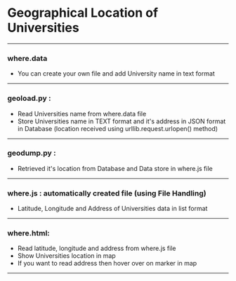 # Geographical Location of Universities
---
### where.data
- You can create your own file and add University name in text format

---
###  geoload.py :
- Read Universities name from where.data file
- Store Universities name in TEXT format and it's address in JSON format in Database (location received using urllib.request.urlopen() method)

---
### geodump.py :  
- Retrieved it's location from Database and Data store in where.js file 

---
### where.js : automatically created file (using File Handling)
- Latitude, Longitude and Address of Universities data in list format  

--- 
### where.html: 
 - Read latitude, longitude and address from where.js file
 - Show Universities location in map
 - If you want to read address then hover over on marker in map
---
